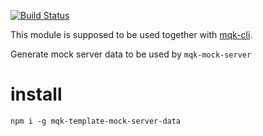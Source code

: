 <a href="http://travis-ci.com/moqike/template-mock-server-data"><img src="https://api.travis-ci.com/moqike/template-mock-server-data.svg?branch=master" alt="Build Status"></a>

This module is supposed to be used together with [mqk-cli](https://github.com/moqike/mqk-cli).

Generate mock server data to be used by `mqk-mock-server`

# install
```
npm i -g mqk-template-mock-server-data
```